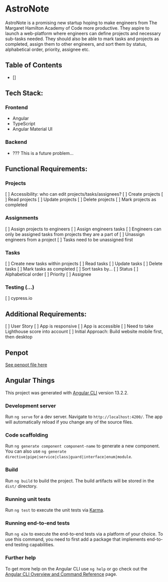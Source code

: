 # AstroNote

AstroNote is a promising new startup hoping to make engineers from The Margaret Hamilton Academy of Code more productive. They aspire to launch a web-platform where engineers can define projects and necessary sub-tasks needed. They should also be able to mark tasks and projects as completed, assign them to other engineers, and sort them by status, alphabetical order, priority, assignee etc.

## Table of Contents
- []

## Tech Stack:
### Frontend
- Angular
- TypeScript
- Angular Material UI
### Backend
- ??? This is a future problem…

## Functional Requirements:
### Projects
[ ] Accessibility: who can edit projects/tasks/assignees?
[ ] Create projects
[ ] Read projects
[ ] Update projects
[ ] Delete projects
[ ] Mark projects as completed
### Assignments
[ ] Assign projects to engineers
[ ] Assign engineers tasks
[ ] Engineers can only be assigned tasks from projects they are a part of
[ ] Unassign engineers from a project
[ ] Tasks need to be unassigned first
### Tasks
[ ] Create new tasks within projects
[ ] Read tasks
[ ] Update tasks
[ ] Delete tasks
[ ] Mark tasks as completed
[ ] Sort tasks by…
[ ] Status
[ ] Alphabetical order
[ ] Priority
[ ] Assignee
### Testing (...)
[ ] cypress.io

## Additional Requirements:
[ ] User Story
[ ] App is responsive
[ ] App is accessible
[ ] Need to take Lighthouse score into account
[ ] Initial Approach: Build website mobile first, then desktop

## Penpot
[See penpot file here](src/assets/AstroNote.penpot)

## Angular Things

This project was generated with [Angular CLI](https://github.com/angular/angular-cli) version 13.2.2.

### Development server

Run `ng serve` for a dev server. Navigate to `http://localhost:4200/`. The app will automatically reload if you change any of the source files.

### Code scaffolding

Run `ng generate component component-name` to generate a new component. You can also use `ng generate directive|pipe|service|class|guard|interface|enum|module`.

### Build

Run `ng build` to build the project. The build artifacts will be stored in the `dist/` directory.

### Running unit tests

Run `ng test` to execute the unit tests via [Karma](https://karma-runner.github.io).

### Running end-to-end tests

Run `ng e2e` to execute the end-to-end tests via a platform of your choice. To use this command, you need to first add a package that implements end-to-end testing capabilities.

### Further help

To get more help on the Angular CLI use `ng help` or go check out the [Angular CLI Overview and Command Reference](https://angular.io/cli) page.
